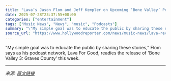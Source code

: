 ```yaml
---
title: "Lava’s Jason Flom and Jeff Kempler on Upcoming ‘Bone Valley’ Podcast, Rock’s Comeback"
date: 2025-07-28T23:37:55+08:00
categories: ["entertainment"]
tags: ["Music News", "News", "music", "Podcasts"]
summary: "\"My simple goal was to educate the public by sharing these stories,\" Flom says as his podcast network, Lava For Good, readies the release of 'Bone Valley 3: Graves County' this week."
source_url: "https://www.hollywoodreporter.com/news/music-news/lava-records-jason-flom-jeff-kempler-music-interview-1236331515/"
---
```


"My simple goal was to educate the public by sharing these stories," Flom says as his podcast network, Lava For Good, readies the release of 'Bone Valley 3: Graves County' this week.

---

*来源: [原文链接](https://www.hollywoodreporter.com/news/music-news/lava-records-jason-flom-jeff-kempler-music-interview-1236331515/)*
